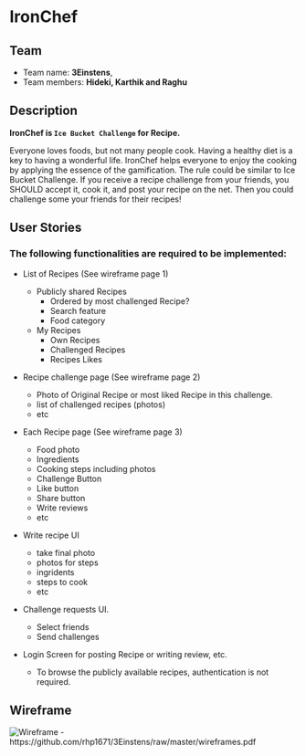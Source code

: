 # IronChef

## Team 
- Team name: **3Einstens**, 
- Team members: **Hideki, Karthik and Raghu**

## Description
**IronChef is `Ice Bucket Challenge` for Recipe.**

Everyone loves foods, but not many people cook. Having a healthy diet is a key to having a wonderful life. IronChef helps everyone to enjoy the cooking by applying the essence of the gamification. The rule could be similar to Ice Bucket Challenge. If you receive a recipe challenge from your friends, you SHOULD accept it, cook it, and post your recipe on the net. Then you could challenge some your friends for their recipes!

## User Stories
### The following functionalities are required to be implemented:

- List of Recipes (See wireframe page 1)
  - Publicly shared Recipes 
    - Ordered by most challenged Recipe?
    - Search feature
    - Food category
  - My Recipes
    - Own Recipes
    - Challenged Recipes
    - Recipes Likes
    
- Recipe challenge page (See wireframe page 2)
  - Photo of Original Recipe or most liked Recipe in this challenge.
  - list of challenged recipes (photos)
  - etc

- Each Recipe page (See wireframe page 3)
  - Food photo
  - Ingredients
  - Cooking steps including photos
  - Challenge Button
  - Like button
  - Share button
  - Write reviews
  - etc

- Write recipe UI
  - take final photo
  - photos for steps
  - ingridents
  - steps to cook
  - etc

- Challenge requests UI.
  - Select friends
  - Send challenges

- Login Screen for posting Recipe or writing review, etc.
  - To browse the publicly available recipes, authentication is not required.
  
## Wireframe
<img src='https://github.com/3Einstens/IronChef/blob/master/homescreen.gif?raw=true' title='Wireframe' width='' alt='Wireframe' />
- https://github.com/rhp1671/3Einstens/raw/master/wireframes.pdf
